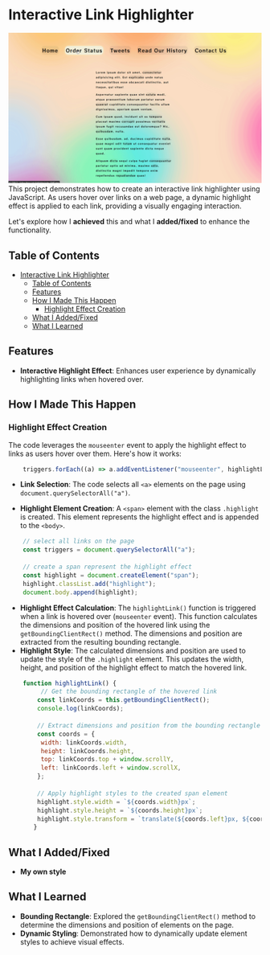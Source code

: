 
# Interactive Link Highlighter

![gif](./assets/image/showcase.gif)
This project demonstrates how to create an interactive link highlighter using JavaScript. As users hover over links on a web page, a dynamic highlight effect is applied to each link, providing a visually engaging interaction.

Let's explore how I **achieved** this and what I **added/fixed** to enhance the functionality.

## Table of Contents

- [Interactive Link Highlighter](#interactive-link-highlighter)
  - [Table of Contents](#table-of-contents)
  - [Features](#features)
  - [How I Made This Happen](#how-i-made-this-happen)
    - [Highlight Effect Creation](#highlight-effect-creation)
  - [What I Added/Fixed](#what-i-addedfixed)
  - [What I Learned](#what-i-learned)

## Features

- **Interactive Highlight Effect**: Enhances user experience by dynamically highlighting links when hovered over.

## How I Made This Happen

### Highlight Effect Creation

The code leverages the `mouseenter` event to apply the highlight effect to links as users hover over them. Here's how it works:

```js
    triggers.forEach((a) => a.addEventListener("mouseenter", highlightLink));
```

- **Link Selection**: The code selects all `<a>` elements on the page using `document.querySelectorAll("a")`.

- **Highlight Element Creation**: A `<span>` element with the class `.highlight` is created. This element represents the highlight effect and is appended to the `<body>`.

```js
    // select all links on the page
    const triggers = document.querySelectorAll("a");

    // create a span represent the highlight effect
    const highlight = document.createElement("span");
    highlight.classList.add("highlight");
    document.body.append(highlight);
```

- **Highlight Effect Calculation**: The `highlightLink()` function is triggered when a link is hovered over (`mouseenter` event). This function calculates the dimensions and position of the hovered link using the `getBoundingClientRect()` method. The dimensions and position are extracted from the resulting bounding rectangle.
- **Highlight Style**: The calculated dimensions and position are used to update the style of the `.highlight` element. This updates the width, height, and position of the highlight effect to match the hovered link.

```js
    function highlightLink() {
         // Get the bounding rectangle of the hovered link
        const linkCoords = this.getBoundingClientRect();
        console.log(linkCoords);

        // Extract dimensions and position from the bounding rectangle
        const coords = {
         width: linkCoords.width,
         height: linkCoords.height,
         top: linkCoords.top + window.scrollY,
         left: linkCoords.left + window.scrollX,
        };

        // Apply highlight styles to the created span element
        highlight.style.width = `${coords.width}px`;
        highlight.style.height = `${coords.height}px`;
        highlight.style.transform = `translate(${coords.left}px, ${coords.top}px)`;
       }
```

## What I Added/Fixed

- **My own style**

## What I Learned

- **Bounding Rectangle**: Explored the `getBoundingClientRect()` method to determine the dimensions and position of elements on the page.
- **Dynamic Styling**: Demonstrated how to dynamically update element styles to achieve visual effects.
